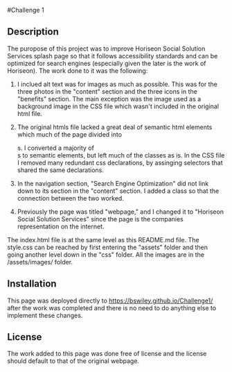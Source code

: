 #Challenge 1

## Description
The puropose of this project was to improve Horiseon Social Solution Services splash page so that it follows accessibility standards and can be optimized for search engines (especially given the later is the work of Horiseon). The work done to it was the following: 

1) I inclued alt text was for images as much as possible.  This was for the three photos in the "content" section and the three icons in the "benefits" section. The main exception was the image used as a background image in the CSS file which wasn't included in the original html file.   

2) The original htmls file lacked a great deal of semantic html elements which much of the page divided into <div>s.  I converted a majority of <div>s to semantic elements, but left much of the classes as is.  In the CSS file I removed many redundant css declarations, by assinging selectors that shared the same declarations.  

3) In the navigation section, "Search Engine Optimization" did not link down to its section in the "content" section.  I added a class so that the connection between the two worked. 

4) Previously the page was titled "webpage," and I changed it to "Horiseon Social Solution Services" since the page is the companies representation on the internet. 

The index.html file is at the same level as this README.md file.  The style.css can be reached by first entering the "assets" folder and then going another level down in the "css" folder.  All the images are in the /assets/images/ folder.  


## Installation
This page was deployed directly to https://bswiley.github.io/Challenge1/ after the work was completed and there is no need to do anything else to implement these changes.  

## License
The work added to this page was done free of license and the license should default to that of the original webpage.